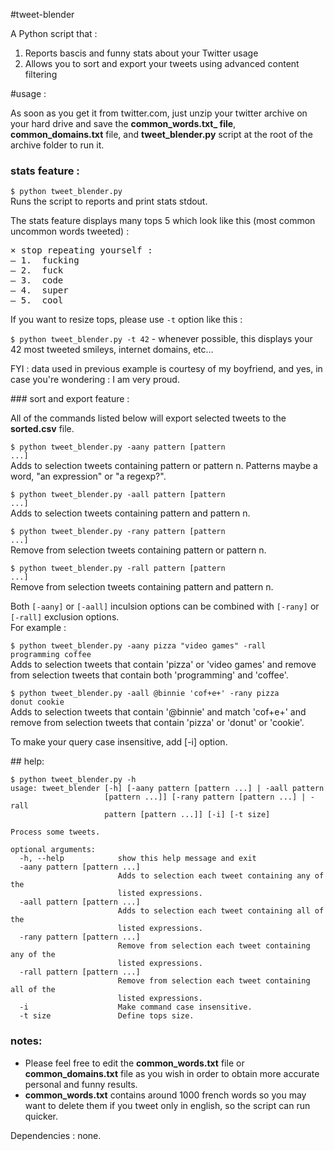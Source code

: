 #tweet-blender

A Python script that : 

1. Reports bascis and funny stats about your Twitter usage  
2. Allows you to sort and export your tweets using advanced content filtering

#usage :

As soon as you get it from twitter.com, just unzip your twitter archive on your hard drive and save the **common_words.txt_ file**, **common_domains.txt** file, and **tweet_blender.py** script at the root of the archive folder to run it.  

### stats feature : 

<code>$ python tweet_blender.py</code>  
Runs the script to reports and print stats stdout.  

The stats feature displays many tops 5 which look like this (most common uncommon words tweeted) :  
<pre>
× stop repeating yourself :
— 1.  fucking
— 2.  fuck
— 3.  code
— 4.  super
— 5.  cool
</pre>  

If you want to resize tops, please use <code>-t</code> option like this :  

<code>$ python tweet_blender.py -t 42</code> - whenever possible, this displays your 42 most tweeted smileys, internet domains, etc...

FYI : data used in previous example is courtesy of my boyfriend, and yes, in case you're wondering : I am very proud.  

### sort and export feature :  

All of the commands listed below will export selected tweets to the **sorted.csv** file.  

<code>$ python tweet_blender.py -aany pattern [pattern ...]</code>  
Adds to selection tweets containing pattern or pattern n. Patterns maybe a word, "an expression" or "a regexp?". 

<code>$ python tweet_blender.py -aall pattern [pattern ...]</code>  
Adds to selection tweets containing pattern and pattern n.  

<code>$ python tweet_blender.py -rany pattern [pattern ...]</code>  
Remove from selection tweets containing pattern or pattern n.  

<code>$ python tweet_blender.py -rall pattern [pattern ...]</code>  
Remove from selection tweets containing pattern and pattern n.  

Both <code>[-aany]</code> or <code>[-aall]</code> inculsion options can be combined with <code>[-rany]</code> or <code>[-rall]</code> exclusion options.  
For example :  

<code>$ python tweet_blender.py -aany pizza "video games" -rall programming coffee</code>  
Adds to selection tweets that contain 'pizza' or 'video games' and remove from selection tweets that contain both 'programming' and 'coffee'.  

<code>$ python tweet_blender.py -aall @binnie 'cof+e+' -rany pizza donut cookie</code>  
Adds to selection tweets that contain '@binnie' and match 'cof+e+' and remove from selection tweets that contain 'pizza' or 'donut' or 'cookie'.  

To make your query case insensitive, add [-i] option.  

## help:

<pre><code>$ python tweet_blender.py -h   
usage: tweet_blender [-h] [-aany pattern [pattern ...] | -aall pattern
                     [pattern ...]] [-rany pattern [pattern ...] | -rall
                     pattern [pattern ...]] [-i] [-t size]

Process some tweets.

optional arguments:
  -h, --help            show this help message and exit
  -aany pattern [pattern ...]
                        Adds to selection each tweet containing any of the
                        listed expressions.
  -aall pattern [pattern ...]
                        Adds to selection each tweet containing all of the
                        listed expressions.
  -rany pattern [pattern ...]
                        Remove from selection each tweet containing any of the
                        listed expressions.
  -rall pattern [pattern ...]
                        Remove from selection each tweet containing all of the
                        listed expressions.
  -i                    Make command case insensitive.
  -t size               Define tops size.
</code></pre>
### notes:

- Please feel free to edit the **common_words.txt** file or **common_domains.txt** file as you wish in order to obtain more accurate personal and funny results.  
- **common_words.txt** contains around 1000 french words so you may want to delete them if you tweet only in english, so the script can run quicker.  

Dependencies : none.
